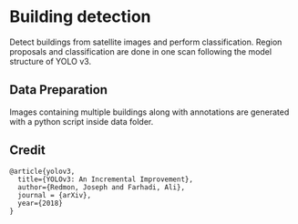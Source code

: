 # Building detection
Detect buildings from satellite images and perform classification. Region proposals and classification are done in one scan following the model structure of YOLO v3. 

## Data Preparation
Images containing multiple buildings along with annotations are generated with a python script inside data folder. 


## Credit
```
@article{yolov3,
  title={YOLOv3: An Incremental Improvement},
  author={Redmon, Joseph and Farhadi, Ali},
  journal = {arXiv},
  year={2018}
}
```
